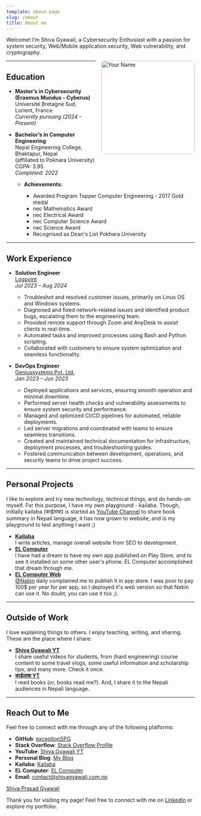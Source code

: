 ```yaml
---
template: about-page
slug: /about
title: About me
---
```

Welcome! I’m Shiva Gyawali, a Cybersecurity Enthusiast with a passion for system security, Web/Mobile application security, Web vulnerability, and cryptography.

<img src="/assets/12393205962.png" alt="Your Name" style="float: right; margin-left: 15px; width: 250px; border-radius: 8px;"/>

- - -

## Education

* **Master’s in Cybersecurity (Erasmus Mundus - Cyberus)** <br>
    Université Bretagne Sud, Lorient, France\
  *Currently pursuing (2024 - Present)*
* **Bachelor’s in Computer Engineering**\
  Nepal Engineering College, Bhaktapur, Nepal <br>
  (affiliated to Pokhara University)\
  CGPA: 3.95\
  *Completed: 2022*

  * **Achievements:**

    * Awarded Program Topper Computer Engineering - 2017 Gold medal
    * nec Mathematics Award
    * nec Electrical Award
    * nec Computer Science Award
    * nec Science Award
    * Recognised as Dean's List Pokhara University 

- - -

## Work Experience

* **Solution Engineer**\
  [Logpoint](https://www.logpoint.com/en/)\
  *Jul 2023 – Aug 2024*

  * Troubleshot and resolved customer issues, primarily on Linux OS and Windows systems.
  * Diagnosed and fixed network-related issues and identified product bugs, escalating them to the engineering team.
  * Provided remote support through Zoom and AnyDesk to assist clients in real-time.
  * Automated tasks and improved processes using Bash and Python scripting.
  * Collaborated with customers to ensure system optimization and seamless functionality.
* **DevOps Engineer**\
  [Geniussystems Pvt. Ltd.](https://geniussystems.com.np/)\
  *Jan 2023 – Jun 2023*

  * Deployed applications and services, ensuring smooth operation and minimal downtime.
  * Performed server health checks and vulnerability assessments to ensure system security and performance.
  * Managed and optimized CI/CD pipelines for automated, reliable deployments.
  * Led server migrations and coordinated with teams to ensure seamless transitions.
  * Created and maintained technical documentation for infrastructure, deployment processes, and troubleshooting guides.
  * Fostered communication between development, operations, and security teams to drive project success.

- - -

## Personal Projects

I like to explore and try new technology, technical things, and do hands-on myself. For this purpose, I have my own playground - kailaba. Though, initially kailaba (काईलाबा) is started as [YouTube Channel](https://www.youtube.com/@official.kailaba) to share book summary in Nepali language, it has now grown to website, and is my playground to test anything I want ;)

* **<a href="https://kailaba.com" target="_blank" rel="noopener noreferrer">Kailaba</a>**\
  I write articles, manage overall website from SEO to development.
* **[EL Computer](https://play.google.com/store/apps/details?id=com.kailaba.computer)**\
  I have had a dream to have my own app published on Play Store, and to see it installed on some other user's phone. EL Computer accomplished that dream through me.
* **[EL Computer Web](https://elcomputerweb.kailaba.com/)**\
  [@Nabin](https://github.com/IBA4) daily complained me to publish it in app store. I was poor to pay 100$ per year for per app, so I deployed it's web version so that Nabin can use it. No doubt, you can use it too ;).

- - -

## Outside of Work

I love explaining things to others. I enjoy teaching, writing, and sharing. These are the place where I share:

* **<a href="https://www.youtube.com/@ShivaGyawali" target="_blank" rel="noopener noreferrer">Shiva Gyawali YT</a>**\
    I share useful videos for students, from (hard engineering) course content to some travel vlogs, some useful information and scholarship tips, and many more. Check it once.
* **[काईलाबा YT](https://www.youtube.com/@official.kailaba)**\
    I read books (or, books read me?). And, I share it to the Nepali audiences in Nepali language.

- - -

## Reach Out to Me

Feel free to connect with me through any of the following platforms:

* **GitHub**: [exceptionSPG](https://github.com/exceptionSPG)  
* **Stack Overflow**: [Stack Overflow Profile](https://stackoverflow.com/users/14540274/shiva-gyawali)  
* **YouTube**: [Shiva Gyawali YT](https://youtube.com/@ShivaGyawali)  
* **Personal Blog**: [My Blog](https://shivagyawali.com.np)  
* **Kailaba**: [Kailaba](https://kailaba.com)  
* **EL Computer**: [EL Computer](https://elcomputerweb.com)  
* **Email**: [contact@shivagyawali.com.np](mailto:contact@shivagyawali.com.np)  

<div class="badge-base LI-profile-badge" data-locale="en_US" data-size="medium" data-theme="light" data-type="VERTICAL" data-vanity="shiva-prasad-gyawali-440745159" data-version="v1"><a class="badge-base__link LI-simple-link" href="https://fr.linkedin.com/in/shiva-prasad-gyawali-440745159?trk=profile-badge">Shiva Prasad Gyawali</a></div>
              

Thank you for visiting my page! Feel free to connect with me on [LinkedIn](https://www.linkedin.com/in/shiva-prasad-gyawali-440745159/) or explore my portfolio.